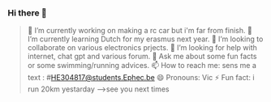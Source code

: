 ### Hi there 👋



>🔭 I’m currently working on making a rc car but i'm far from finish.
> 🌱 I’m currently learning Dutch for my erasmus next year.
> 👯 I’m looking to collaborate on various electronics prjects.
> 🤔 I’m looking for help with internet, chat gpt and various forum.
> 💬 Ask me about some fun facts or some swimming/running advices.
> 📫 How to reach me: sens me a text : #HE304817@students.Ephec.be
> 😄 Pronouns: Vic
> ⚡ Fun fact: i run 20km yestarday
-->see you next times
